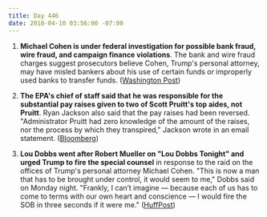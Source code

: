 ```yaml
---
title: Day 446
date: 2018-04-10 03:56:00 -07:00
---
```


1. **Michael Cohen is under federal investigation for possible bank fraud, wire fraud, and campaign finance violations**. The bank and wire fraud charges suggest prosecutors believe Cohen, Trump's personal attorney, may have misled bankers about his use of certain funds or improperly used banks to transfer funds. ([Washington Post](https://www.washingtonpost.com/politics/fbi-seizes-records-related-to-stormy-daniels-in-raid-of-trump-attorney-michael-cohens-office/2018/04/09/e3e43cf4-3c30-11e8-974f-aacd97698cef_story.html?utm_term=.c5a65d674124))

2. **The EPA's chief of staff said that he was responsible for the substantial pay raises given to two of Scott Pruitt's top aides, not Pruitt**. Ryan Jackson also said that the pay raises had been reversed. "Administrator Pruitt had zero knowledge of the amount of the raises, nor the process by which they transpired," Jackson wrote in an email statement. ([Bloomberg](https://www.bloomberg.com/news/articles/2018-04-10/epa-chief-of-staff-says-he-not-pruitt-authorized-big-raises))

3. **Lou Dobbs went after Robert Mueller on "Lou Dobbs Tonight" and urged Trump to fire the special counsel** in response to the raid on the offices of Trump's personal attorney Michael Cohen. "This is now a man that has to be brought under control, it would seem to me," Dobbs said on Monday night. "Frankly, I can’t imagine ― because each of us has to come to terms with our own heart and conscience ― I would fire the SOB in three seconds if it were me." ([HuffPost](https://www.huffingtonpost.com/entry/lou-dobbs-fire-robert-mueller_us_5acc2f69e4b07a3485e7af64))